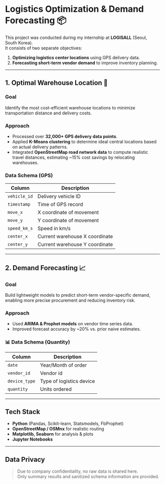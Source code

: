 # Logistics Optimization & Demand Forecasting 📦

This project was conducted during my internship at **LOGISALL** (Seoul, South Korea).  
It consists of two separate objectives:

1. **Optimizing logistics center locations** using GPS delivery data.
2. **Forecasting short-term vendor demand** to improve inventory planning.

---

## 1. Optimal Warehouse Location 🚚 

### Goal
Identify the most cost-efficient warehouse locations to minimize transportation distance and delivery costs.

### Approach
- Processed over **32,000+ GPS delivery data points**.
- Applied **K-Means clustering** to determine ideal central locations based on actual delivery patterns.
- Integrated **OpenStreetMap road network data** to compute realistic travel distances, estimating ~15% cost savings by relocating warehouses.

### Data Schema (GPS)

|    Column    |          Description           |
|--------------|--------------------------------|
| `vehicle_id` | Delivery vehicle ID            |
| `timestamp`  | Time of GPS record             |
| `move_x`     | X coordinate of movement       |
| `move_y`     | Y coordinate of movement       |
| `speed_km_s` | Speed in km/s                  |
| `center_x`   | Current warehouse X coordinate |
| `center_y`   | Current warehouse Y coordinate |

---

## 2. Demand Forecasting 📈 

### Goal
Build lightweight models to predict short-term vendor-specific demand, enabling more precise procurement and reducing inventory risk.

### Approach
- Used **ARIMA & Prophet models** on vendor time series data.
- Improved forecast accuracy by ~20% vs. prior naive estimates.

### 📊 Data Schema (Quantity)
|     Column    | Description |
|---------------|--------------------------|
| `date`        | Year/Month of order      |
| `vendor_id`   | Vendor id                |
| `device_type` | Type of logistics device |
| `quantity`    | Units ordered            |

---

## Tech Stack
- **Python** (Pandas, Scikit-learn, Statsmodels, FbProphet)
- **OpenStreetMap / OSMnx** for realistic routing
- **Matplotlib, Seaborn** for analysis & plots
- **Jupyter Notebooks**

---

##  Data Privacy
>  Due to company confidentiality, no raw data is shared here.  
> Only summary results and sanitized schema information are provided.  
